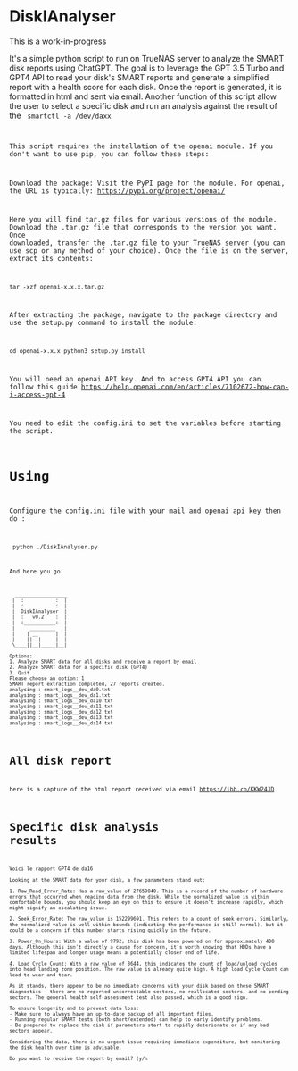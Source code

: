 # DiskIAnalyser

This is a work-in-progress

It's a simple python script to run on TrueNAS server to analyze the SMART disk reports using ChatGPT.
The goal is to leverage the GPT 3.5 Turbo and GPT4 API to read your disk's SMART reports and generate a simplified report with a health score for each disk. Once the report is generated, it is formatted in html and sent via email.
Another function of this script allow the user to select a specific disk and run an analysis against the result of the <code> smartctl -a /dev/daxx 

This script requires the installation of the openai module. If you don't want to use pip, you can follow these steps:

Download the package:
Visit the PyPI page for the module. For openai, the URL is typically:
https://pypi.org/project/openai/

Here you will find tar.gz files for various versions of the module. Download the .tar.gz file that corresponds to the version you want.
Once downloaded, transfer the .tar.gz file to your TrueNAS server (you can use scp or any method of your choice). Once the file is on the server, extract its contents:

<code>tar -xzf openai-x.x.x.tar.gz</code>

After extracting the package, navigate to the package directory and use the setup.py command to install the module:

<code>cd openai-x.x.x
python3 setup.py install</code>

You will need an openai API key. And to access GPT4 API you can follow this guide https://help.openai.com/en/articles/7102672-how-can-i-access-gpt-4

You need to edit the config.ini to set the variables before starting the script.


# Using
Configure the config.ini file with your mail and openai api key then do :

<code> python ./DiskIAnalyser.py

And here you go.

```
  __________________
 |  :           :  |
 |  :           :  |
 |  DiskIAnalyser  |
 |  :   v0.2    :  |
 |  :___________:  |
 |     _________   |
 |    | __      |  |
 |    ||  |     |  |
 \____||__|_____|__|

Options:
1. Analyze SMART data for all disks and receive a report by email
2. Analyze SMART data for a specific disk (GPT4)
3. Quit
Please choose an option: 1
SMART report extraction completed, 27 reports created.
analysing : smart_logs__dev_da0.txt
analysing : smart_logs__dev_da1.txt
analysing : smart_logs__dev_da10.txt
analysing : smart_logs__dev_da11.txt
analysing : smart_logs__dev_da12.txt
analysing : smart_logs__dev_da13.txt
analysing : smart_logs__dev_da14.txt

```

# All disk report
here is a capture of the html report received via email
https://ibb.co/KKW24JD

# Specific disk analysis results

```
Voici le rapport GPT4 de da16

Looking at the SMART data for your disk, a few parameters stand out:

1. Raw_Read_Error_Rate: Has a raw_value of 27659040. This is a record of the number of hardware errors that occurred when reading data from the disk. While the normalized value is within comfortable bounds, you should keep an eye on this to ensure it doesn't increase rapidly, which might signify an escalating issue.

2. Seek_Error_Rate: The raw_value is 152299691. This refers to a count of seek errors. Similarly, the normalized value is well within bounds (indicating the performance is still normal), but it could be a concern if this number starts rising quickly in the future.

3. Power_On_Hours: With a value of 9792, this disk has been powered on for approximately 408 days. Although this isn't directly a cause for concern, it's worth knowing that HDDs have a limited lifespan and longer usage means a potentially closer end of life.

4. Load_Cycle_Count: With a raw_value of 3644, this indicates the count of load/unload cycles into head landing zone position. The raw value is already quite high. A high load Cycle Count can lead to wear and tear.

As it stands, there appear to be no immediate concerns with your disk based on these SMART diagnostics - there are no reported uncorrectable sectors, no reallocated sectors, and no pending sectors. The general health self-assessment test also passed, which is a good sign.

To ensure longevity and to prevent data loss:
- Make sure to always have an up-to-date backup of all important files.
- Running regular SMART tests (both short/extended) can help to early identify problems.
- Be prepared to replace the disk if parameters start to rapidly deteriorate or if any bad sectors appear.

Considering the data, there is no urgent issue requiring immediate expenditure, but monitoring the disk health over time is advisable.

Do you want to receive the report by email? (y/n

```
